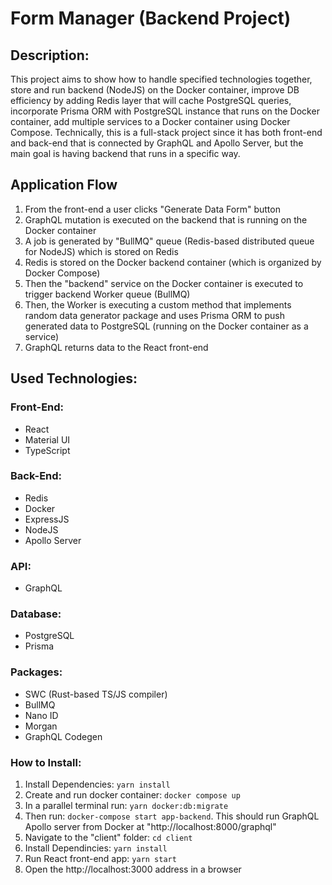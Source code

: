 # Form Manager (Backend Project)

## Description:
This project aims to show how to handle specified technologies together, store and run backend (NodeJS) on the Docker container, improve DB efficiency by adding Redis layer that will cache PostgreSQL queries, 
incorporate Prisma ORM with PostgreSQL instance that runs on the Docker container, add multiple services to a Docker container using Docker Compose. Technically, this is a full-stack project since it has both front-end and back-end that is connected by GraphQL 
and Apollo Server, but the main goal is having backend that runs in a specific way.

## Application Flow
1. From the front-end a user clicks "Generate Data Form" button
2. GraphQL mutation is executed on the backend that is running on the Docker container
3. A job is generated by "BullMQ" queue (Redis-based distributed queue for NodeJS) which is stored on Redis
4. Redis is stored on the Docker backend container (which is organized by Docker Compose)
5. Then the "backend" service on the Docker container is executed to trigger backend Worker queue (BullMQ)
6. Then, the Worker is executing a custom method that implements random data generator package and uses Prisma ORM to push generated data to PostgreSQL (running on the Docker container as a service)
7. GraphQL returns data to the React front-end

## Used Technologies:

### Front-End:
- React
- Material UI
- TypeScript

### Back-End:
- Redis
- Docker
- ExpressJS
- NodeJS
- Apollo Server

### API:
- GraphQL

### Database:
- PostgreSQL
- Prisma

### Packages:
- SWC (Rust-based TS/JS compiler)
- BullMQ
- Nano ID
- Morgan
- GraphQL Codegen

### How to Install:
1. Install Dependencies: `yarn install`
2. Create and run docker container: `docker compose up`
3. In a parallel terminal run: `yarn docker:db:migrate`
4. Then run: `docker-compose start app-backend`. This should run GraphQL Apollo server from Docker at "http://localhost:8000/graphql"
5. Navigate to the "client" folder: `cd client`
6. Install Dependincies: `yarn install`
7. Run React front-end app: `yarn start`
8. Open the http://localhost:3000 address in a browser
